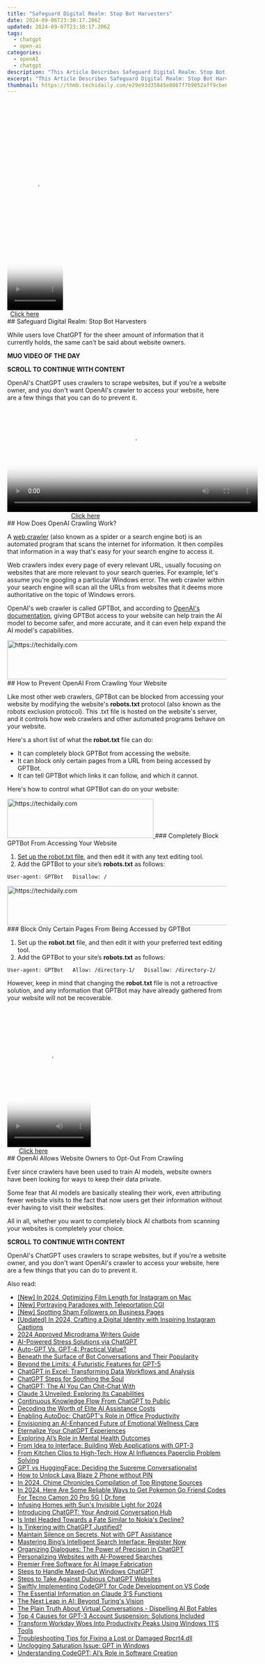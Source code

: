 ```yaml
---
title: "Safeguard Digital Realm: Stop Bot Harvesters"
date: 2024-09-06T23:30:17.206Z
updated: 2024-09-07T23:30:17.206Z
tags:
  - chatgpt
  - open-ai
categories:
  - openAI
  - chatgpt
description: "This Article Describes Safeguard Digital Realm: Stop Bot Harvesters"
excerpt: "This Article Describes Safeguard Digital Realm: Stop Bot Harvesters"
thumbnail: https://thmb.techidaily.com/e29e93d35845e0087f7b9052aff9cbe637121c31e79b4423801c6a206d9b7bce.jpg
---
```


<!-- affiliate ads begin -->
<span id="1975562">
					<video width="128" height="480" style="cursor:pointer"
           poster="//a.impactradius-go.com/display-clicktoplayimage/1975562.png"
           onclick="if(!this.playClicked){this.play();this.setAttribute('controls',true);this.playClicked=true;}">
	   <source src="//a.impactradius-go.com/display-ad/22993-1975562">
	   <img src="//a.impactradius-go.com/display-clicktoplayimage/1975562.png" style="border: none; height: 100%; width: 100%; object-fit: contain">
	</video>
	<div style="width:80px;text-align:center"><a href="javascript:window.open(decodeURIComponent('https%3A%2F%2Fhomestyler.sjv.io%2Fc%2F5597632%2F1975562%2F22993'), '_blank');void(0);">Click here</a></div>
</span>
<img height="0" width="0" src="https://imp.pxf.io/i/5597632/1975562/22993" style="position:absolute;visibility:hidden;" border="0" />
<!-- affiliate ads end -->
## Safeguard Digital Realm: Stop Bot Harvesters

 While users love ChatGPT for the sheer amount of information that it currently holds, the same can't be said about website owners.

**MUO VIDEO OF THE DAY**

**SCROLL TO CONTINUE WITH CONTENT**

 OpenAI's ChatGPT uses crawlers to scrape websites, but if you're a website owner, and you don't want OpenAI's crawler to access your website, here are a few things that you can do to prevent it.

<!-- affiliate ads begin -->
<span id="1983545">
					<video width="576" height="240" style="cursor:pointer"
           poster="//a.impactradius-go.com/display-clicktoplayimage/1983545.png"
           onclick="if(!this.playClicked){this.play();this.setAttribute('controls',true);this.playClicked=true;}">
	   <source src="//a.impactradius-go.com/display-ad/22993-1983545">
	   <img src="//a.impactradius-go.com/display-clicktoplayimage/1983545.png" style="border: none; height: 100%; width: 100%; object-fit: contain">
	</video>
	<div style="width:360px;text-align:center"><a href="javascript:window.open(decodeURIComponent('https%3A%2F%2Fhomestyler.sjv.io%2Fc%2F5597632%2F1983545%2F22993'), '_blank');void(0);">Click here</a></div>
</span>
<img height="0" width="0" src="https://imp.pxf.io/i/5597632/1983545/22993" style="position:absolute;visibility:hidden;" border="0" />
<!-- affiliate ads end -->
## How Does OpenAI Crawling Work?

 A [web crawler](https://www.makeuseof.com/what-is-a-web-crawlerspider-and-how-does-it-work/) (also known as a spider or a search engine bot) is an automated program that scans the internet for information. It then compiles that information in a way that's easy for your search engine to access it.

 Web crawlers index every page of every relevant URL, usually focusing on websites that are more relevant to your search queries. For example, let's assume you're googling a particular Windows error. The web crawler within your search engine will scan all the URLs from websites that it deems more authoritative on the topic of Windows errors.

 OpenAI's web crawler is called GPTBot, and according to [OpenAI's documentation](https://platform.openai.com/docs/gptbot), giving GPTBot access to your website can help train the AI model to become safer, and more accurate, and it can even help expand the AI model's capabilities.

<!-- affiliate ads begin -->
<a href="https://ephamedtechinc.pxf.io/c/5597632/2137221/26400" target="_top" id="2137221">
  <img src="//a.impactradius-go.com/display-ad/26400-2137221" border="0" alt="https://techidaily.com" width="728" height="90"/>
</a>
<img height="0" width="0" src="https://ephamedtechinc.pxf.io/i/5597632/2137221/26400" style="position:absolute;visibility:hidden;" border="0" />
<!-- affiliate ads end -->
## How to Prevent OpenAI From Crawling Your Website

 Like most other web crawlers, GPTBot can be blocked from accessing your website by modifying the website's **robots.txt** protocol (also known as the robots exclusion protocol). This .txt file is hosted on the website's server, and it controls how web crawlers and other automated programs behave on your website.

 Here's a short list of what the **robot.txt** file can do:

* It can completely block GPTBot from accessing the website.
* It can block only certain pages from a URL from being accessed by GPTBot.
* It can tell GPTBot which links it can follow, and which it cannot.

 Here's how to control what GPTBot can do on your website:

<!-- affiliate ads begin -->
<a href="https://aligracehair.sjv.io/c/5597632/2115918/19272" target="_top" id="2115918">
  <img src="//a.impactradius-go.com/display-ad/19272-2115918" border="0" alt="https://techidaily.com" width="336" height="90"/>
</a>
<img height="0" width="0" src="https://aligracehair.sjv.io/i/5597632/2115918/19272" style="position:absolute;visibility:hidden;" border="0" />
<!-- affiliate ads end -->
### Completely Block GPTBot From Accessing Your Website

1. [Set up the robot.txt file](https://www.makeuseof.com/tag/how-to-correctly-set-up-robots-txt/), and then edit it with any text editing tool.
2. Add the GPTBot to your site’s **robots.txt** as follows:

`User-agent: GPTBot  
Disallow: /`

<!-- affiliate ads begin -->
<a href="https://appsumo.8odi.net/c/5597632/2118325/7443" target="_top" id="2118325">
  <img src="//a.impactradius-go.com/display-ad/7443-2118325" border="0" alt="https://techidaily.com" width="728" height="90"/>
</a>
<img height="0" width="0" src="https://appsumo.8odi.net/i/5597632/2118325/7443" style="position:absolute;visibility:hidden;" border="0" />
<!-- affiliate ads end -->
### Block Only Certain Pages From Being Accessed by GPTBot

1. Set up the **robot.txt** file, and then edit it with your preferred text editing tool.
2. Add the GPTBot to your site’s **robots.txt** as follows:

`User-agent: GPTBot  
Allow: /directory-1/  
Disallow: /directory-2/`

 However, keep in mind that changing the **robot.txt** file is not a retroactive solution, and any information that GPTBot may have already gathered from your website will not be recoverable.

<!-- affiliate ads begin -->
<span id="1630055">
					<video width="192" height="320" style="cursor:pointer"
           poster="//a.impactradius-go.com/display-clicktoplayimage/1630055.png"
           onclick="if(!this.playClicked){this.play();this.setAttribute('controls',true);this.playClicked=true;}">
	   <source src="//a.impactradius-go.com/display-ad/18460-1630055">
	   <img src="//a.impactradius-go.com/display-clicktoplayimage/1630055.png" style="border: none; height: 100%; width: 100%; object-fit: contain">
	</video>
	<div style="width:120px;text-align:center"><a href="javascript:window.open(decodeURIComponent('https%3A%2F%2Fcaperobbin.sjv.io%2Fc%2F5597632%2F1630055%2F18460'), '_blank');void(0);">Click here</a></div>
</span>
<img height="0" width="0" src="https://imp.pxf.io/i/5597632/1630055/18460" style="position:absolute;visibility:hidden;" border="0" />
<!-- affiliate ads end -->
## OpenAI Allows Website Owners to Opt-Out From Crawling

 Ever since crawlers have been used to train AI models, website owners have been looking for ways to keep their data private.

 Some fear that AI models are basically stealing their work, even attributing fewer website visits to the fact that now users get their information without ever having to visit their websites.

 All in all, whether you want to completely block AI chatbots from scanning your websites is completely your choice.

**SCROLL TO CONTINUE WITH CONTENT**

 OpenAI's ChatGPT uses crawlers to scrape websites, but if you're a website owner, and you don't want OpenAI's crawler to access your website, here are a few things that you can do to prevent it.


<ins class="adsbygoogle"
     style="display:block"
     data-ad-format="autorelaxed"
     data-ad-client="ca-pub-7571918770474297"
     data-ad-slot="1223367746"></ins>



<ins class="adsbygoogle"
     style="display:block"
     data-ad-client="ca-pub-7571918770474297"
     data-ad-slot="8358498916"
     data-ad-format="auto"
     data-full-width-responsive="true"></ins>

<span class="atpl-alsoreadstyle">Also read:</span>
<div><ul>
<li><a href="https://instagram-clips.techidaily.com/new-in-2024-optimizing-film-length-for-instagram-on-mac/"><u>[New] In 2024, Optimizing Film Length for Instagram on Mac</u></a></li>
<li><a href="https://extra-approaches.techidaily.com/new-portraying-paradoxes-with-teleportation-cgi/"><u>[New] Portraying Paradoxes with Teleportation CGI</u></a></li>
<li><a href="https://facebook-video-recording.techidaily.com/new-spotting-sham-followers-on-business-pages/"><u>[New] Spotting Sham Followers on Business Pages</u></a></li>
<li><a href="https://instagram-videos.techidaily.com/updated-in-2024-crafting-a-digital-identity-with-inspiring-instagram-captions/"><u>[Updated] In 2024, Crafting a Digital Identity with Inspiring Instagram Captions</u></a></li>
<li><a href="https://extra-skills.techidaily.com/2024-approved-microdrama-writers-guide/"><u>2024 Approved  Microdrama Writers Guide</u></a></li>
<li><a href="https://tech-savvy.techidaily.com/ai-powered-stress-solutions-via-chatgpt/"><u>AI-Powered Stress Solutions via ChatGPT</u></a></li>
<li><a href="https://tech-savvy.techidaily.com/auto-gpt-vs-gpt-4-practical-value/"><u>Auto-GPT Vs. GPT-4: Practical Value?</u></a></li>
<li><a href="https://tech-savvy.techidaily.com/beneath-the-surface-of-bot-conversations-and-their-popularity/"><u>Beneath the Surface of Bot Conversations and Their Popularity</u></a></li>
<li><a href="https://tech-savvy.techidaily.com/beyond-the-limits-4-futuristic-features-for-gpt-5/"><u>Beyond the Limits: 4 Futuristic Features for GPT-5</u></a></li>
<li><a href="https://tech-savvy.techidaily.com/chatgpt-in-excel-transforming-data-workflows-and-analysis/"><u>ChatGPT in Excel: Transforming Data Workflows and Analysis</u></a></li>
<li><a href="https://tech-savvy.techidaily.com/chatgpt-steps-for-soothing-the-soul/"><u>ChatGPT Steps for Soothing the Soul</u></a></li>
<li><a href="https://tech-savvy.techidaily.com/chatgpt-the-ai-you-can-chit-chat-with/"><u>ChatGPT: The AI You Can Chit-Chat With</u></a></li>
<li><a href="https://tech-savvy.techidaily.com/claude-3-unveiled-exploring-its-capabilities/"><u>Claude 3 Unveiled: Exploring Its Capabilities</u></a></li>
<li><a href="https://tech-savvy.techidaily.com/continuous-knowledge-flow-from-chatgpt-to-public/"><u>Continuous Knowledge Flow From ChatGPT to Public</u></a></li>
<li><a href="https://tech-savvy.techidaily.com/decoding-the-worth-of-elite-ai-assistance-costs/"><u>Decoding the Worth of Elite AI Assistance Costs</u></a></li>
<li><a href="https://tech-savvy.techidaily.com/enabling-autodoc-chatgpts-role-in-office-productivity/"><u>Enabling AutoDoc: ChatGPT's Role in Office Productivity</u></a></li>
<li><a href="https://tech-savvy.techidaily.com/envisioning-an-ai-enhanced-future-of-emotional-wellness-care/"><u>Envisioning an AI-Enhanced Future of Emotional Wellness Care</u></a></li>
<li><a href="https://tech-savvy.techidaily.com/eternalize-your-chatgpt-experiences/"><u>Eternalize Your ChatGPT Experiences</u></a></li>
<li><a href="https://tech-savvy.techidaily.com/exploring-ais-role-in-mental-health-outcomes/"><u>Exploring AI’s Role in Mental Health Outcomes</u></a></li>
<li><a href="https://tech-savvy.techidaily.com/from-idea-to-interface-building-web-applications-with-gpt-3/"><u>From Idea to Interface: Building Web Applications with GPT-3</u></a></li>
<li><a href="https://tech-savvy.techidaily.com/from-kitchen-clips-to-high-tech-how-ai-influences-paperclip-problem-solving/"><u>From Kitchen Clips to High-Tech: How AI Influences Paperclip Problem Solving</u></a></li>
<li><a href="https://tech-savvy.techidaily.com/gpt-vs-huggingface-deciding-the-supreme-conversationalist/"><u>GPT vs HuggingFace: Deciding the Supreme Conversationalist</u></a></li>
<li><a href="https://android-unlock.techidaily.com/how-to-unlock-lava-blaze-2-phone-without-pin-by-drfone-android/"><u>How to Unlock Lava Blaze 2 Phone without PIN</u></a></li>
<li><a href="https://article-files.techidaily.com/in-2024-chime-chronicles-compilation-of-top-ringtone-sources/"><u>In 2024, Chime Chronicles  Compilation of Top Ringtone Sources</u></a></li>
<li><a href="https://android-pokemon-go.techidaily.com/in-2024-here-are-some-reliable-ways-to-get-pokemon-go-friend-codes-for-tecno-camon-20-pro-5g-drfone-by-drfone-virtual-android/"><u>In 2024, Here Are Some Reliable Ways to Get Pokemon Go Friend Codes For Tecno Camon 20 Pro 5G | Dr.fone</u></a></li>
<li><a href="https://some-techniques.techidaily.com/infusing-homes-with-suns-invisible-light-for-2024/"><u>Infusing Homes with Sun's Invisible Light for 2024</u></a></li>
<li><a href="https://tech-savvy.techidaily.com/introducing-chatgpt-your-android-conversation-hub/"><u>Introducing ChatGPT: Your Android Conversation Hub</u></a></li>
<li><a href="https://hardware-help.techidaily.com/is-intel-headed-towards-a-fate-similar-to-nokias-decline/"><u>Is Intel Headed Towards a Fate Similar to Nokia's Decline?</u></a></li>
<li><a href="https://tech-savvy.techidaily.com/is-tinkering-with-chatgpt-justified/"><u>Is Tinkering with ChatGPT Justified?</u></a></li>
<li><a href="https://tech-savvy.techidaily.com/maintain-silence-on-secrets-not-with-gpt-assistance/"><u>Maintain Silence on Secrets, Not with GPT Assistance</u></a></li>
<li><a href="https://tech-savvy.techidaily.com/mastering-bings-intelligent-search-interface-register-now/"><u>Mastering Bing’s Intelligent Search Interface: Register Now</u></a></li>
<li><a href="https://tech-savvy.techidaily.com/organizing-dialogues-the-power-of-precision-in-chatgpt/"><u>Organizing Dialogues: The Power of Precision in ChatGPT</u></a></li>
<li><a href="https://tech-savvy.techidaily.com/personalizing-websites-with-ai-powered-searches/"><u>Personalizing Websites with AI-Powered Searches</u></a></li>
<li><a href="https://tech-savvy.techidaily.com/premier-free-software-for-ai-image-fabrication/"><u>Premier Free Software for AI Image Fabrication</u></a></li>
<li><a href="https://tech-savvy.techidaily.com/steps-to-handle-maxed-out-windows-chatgpt/"><u>Steps to Handle Maxed-Out Windows ChatGPT</u></a></li>
<li><a href="https://tech-savvy.techidaily.com/steps-to-take-against-dubious-chatgpt-websites/"><u>Steps to Take Against Dubious ChatGPT Websites</u></a></li>
<li><a href="https://tech-savvy.techidaily.com/swiftly-implementing-codegpt-for-code-development-on-vs-code/"><u>Swiftly Implementing CodeGPT for Code Development on VS Code</u></a></li>
<li><a href="https://tech-savvy.techidaily.com/the-essential-information-on-claude-3s-functions/"><u>The Essential Information on Claude 3'S Functions</u></a></li>
<li><a href="https://tech-savvy.techidaily.com/the-next-leap-in-ai-beyond-turings-vision/"><u>The Next Leap in AI: Beyond Turing's Vision</u></a></li>
<li><a href="https://tech-savvy.techidaily.com/the-plain-truth-about-virtual-conversations-dispelling-ai-bot-fables/"><u>The Plain Truth About Virtual Conversations - Dispelling AI Bot Fables</u></a></li>
<li><a href="https://tech-savvy.techidaily.com/top-4-causes-for-gpt-3-account-suspension-solutions-included/"><u>Top 4 Causes for GPT-3 Account Suspension: Solutions Included</u></a></li>
<li><a href="https://win11-tips.techidaily.com/transform-workday-woes-into-productivity-peaks-using-windows-11s-tools/"><u>Transform Workday Woes Into Productivity Peaks Using Windows 11'S Tools</u></a></li>
<li><a href="https://techno-recovery.techidaily.com/troubleshooting-tips-for-fixing-a-lost-or-damaged-rpcrt4dll/"><u>Troubleshooting Tips for Fixing a Lost or Damaged Rpcrt4.dll</u></a></li>
<li><a href="https://tech-savvy.techidaily.com/unclogging-saturation-issue-gpt-in-windows/"><u>Unclogging Saturation Issue: GPT in Windows</u></a></li>
<li><a href="https://tech-savvy.techidaily.com/understanding-codegpt-ais-role-in-software-creation/"><u>Understanding CodeGPT: AI’s Role in Software Creation</u></a></li>
</ul></div>
